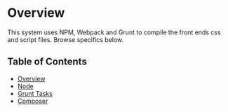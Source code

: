 # Overview

This system uses NPM, Webpack and Grunt to compile the front ends css and script files. Browse specifics below.

## Table of Contents

* [Overview](/docs/build/README.md)
* [Node](/docs/build/node.md)
* [Grunt Tasks](/docs/build/grunt.md)
* [Composer](/docs/build/composer.md)